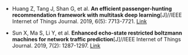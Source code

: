 * Huang Z, Tang J, Shan G, et al. <b>An efficient passenger-hunting recommendation framework with multitask deep learning</b>[J]//IEEE Internet of Things Journal. 2019, 6(5): 7713-7721. [Link](https://ieeexplore.ieee.org/abstract/document/8653341)

* Sun X, Ma S, Li Y, et al. <b>Enhanced echo-state restricted boltzmann machines for network traffic prediction</b>[J]//IEEE Internet of Things Journal. 2019, 7(2): 1287-1297. [Link](https://ieeexplore.ieee.org/abstract/document/8906019)

